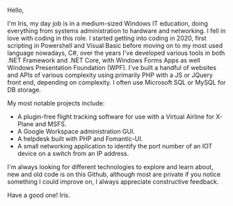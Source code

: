 Hello,

I'm Iris, my day job is in a medium-sized Windows IT education, doing everything from systems administration to hardware and networking. I fell in love with coding in this role. I started getting into coding in 2020, first scripting in Powershell and Visual Basic before moving on to my most used language nowadays, C#, over the years I've developed various tools in both .NET Framework and .NET Core, with Windows Forms Apps as well Windows Presentation Foundation (WPF). I've built a handful of websites and APIs of various complexity using primarily PHP with a JS or JQuery front end, depending on complexity. I often use Microsoft SQL or MySQL for DB storage.

My most notable projects include:

- A plugin-free flight tracking software for use with a Virtual Airline for X-Plane and MSFS.
- A Google Workspace administration GUI. 
- A helpdesk built with PHP and Fomantic-UI.
- A small networking application to identify the port number of an IOT device on a switch from an IP address.   

I'm always looking for different technologies to explore and learn about, new and old code is on this Github, although most are private if you notice something I could improve on, I always appreciate constructive feedback. 

Have a good one!
Iris.
